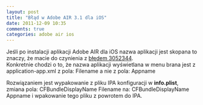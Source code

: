```yaml
---
layout: post
title: "Błąd w Adobe AIR 3.1 dla iOS"
date: 2011-12-09 10:35
comments: true
categories: adobe air ios
---
```

Jeśli po instalacji aplikacji Adobe AIR dla iOS nazwa aplikacji jest skopana to znaczy, że macie do czynienia z [błędem 3052344](https://bugbase.adobe.com/index.cfm?event=bug&id=3052344).  
Konkretnie chodzi o to, że nazwa aplikacji wyświetlana w menu brana jest z application-app.xml z pola:
    <filename>Filename</filename>
a nie z pola:
    <name>Appname</name>
    
Rozwiązaniem jest wypakowanie z pliku IPA konfiguracji w __info.plist__, zmiana pola:
    <key>CFBundleDisplayName</key>
    <string>Filename</string>
na:
    <key>CFBundleDisplayName</key>
    <string>Appname</string>
i wpakowanie tego pliku z powrotem do IPA.
